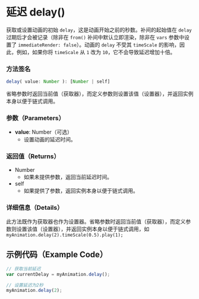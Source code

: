 # 延迟 delay()

获取或设置动画的初始 `delay`，这是动画开始之前的秒数。补间的起始值在 `delay` 过期后才会被记录（除非在 `from()` 补间中默认立即渲染，除非在 `vars` 参数中设置了 `immediateRender: false`）。动画的 `delay` 不受其 `timeScale` 的影响，因此，例如，如果你将 `timeScale` 从 `1` 改为 `10`，它不会导致延迟增加十倍。

### 方法签名

```typescript
delay( value: Number ): [Number | self]
```

省略参数时返回当前值（获取器），而定义参数则设置该值（设置器），并返回实例本身以便于链式调用。

### 参数（Parameters）

- **value**: Number（可选）
  - 设置动画的延迟时间。

### 返回值（Returns）

- Number
  - 如果未提供参数，返回当前延迟时间。
- self
  - 如果提供了参数，返回实例本身以便于链式调用。

### 详细信息（Details）

此方法既作为获取器也作为设置器。省略参数时返回当前值（获取器），而定义参数则设置该值（设置器），并返回实例本身以便于链式调用，如 `myAnimation.delay(2).timeScale(0.5).play(1);`

## 示例代码（Example Code）

```javascript
// 获取当前延迟
var currentDelay = myAnimation.delay();

// 设置延迟为2秒
myAnimation.delay(2);
```
